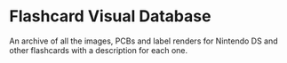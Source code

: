 # Flashcard Visual Database
An archive of all the images, PCBs and label renders for Nintendo DS and other flashcards with a description for each one.
